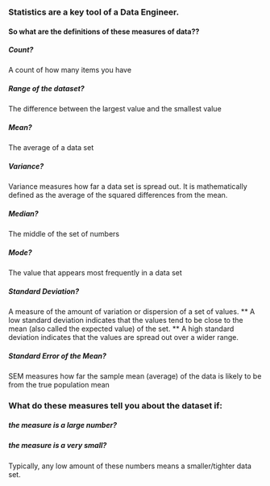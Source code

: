### Statistics are a key tool of a Data Engineer. 

#### So what are the definitions of these measures of data??

##### Count?
A count of how many items you have

##### Range of the dataset?
The difference between the largest value and the smallest value

##### Mean?
The average of a data set

##### Variance?
Variance measures how far a data set is spread out. 
It is mathematically defined as the average of the squared differences from the mean.

##### Median?
The middle of the set of numbers

##### Mode?
The value that appears most frequently in a data set

##### Standard Deviation?
A measure of the amount of variation or dispersion of a set of values.
** A low standard deviation indicates that the values tend to be close to the mean (also called the expected value) of the set.
** A high standard deviation indicates that the values are spread out over a wider range.

##### Standard Error of the Mean?
SEM measures how far the sample mean (average) of the data is likely to be from the true population mean

### What do these measures tell you about the dataset if:

##### the measure is a large number?

##### the measure is a very small?

Typically, any low amount of these numbers means a smaller/tighter data set.